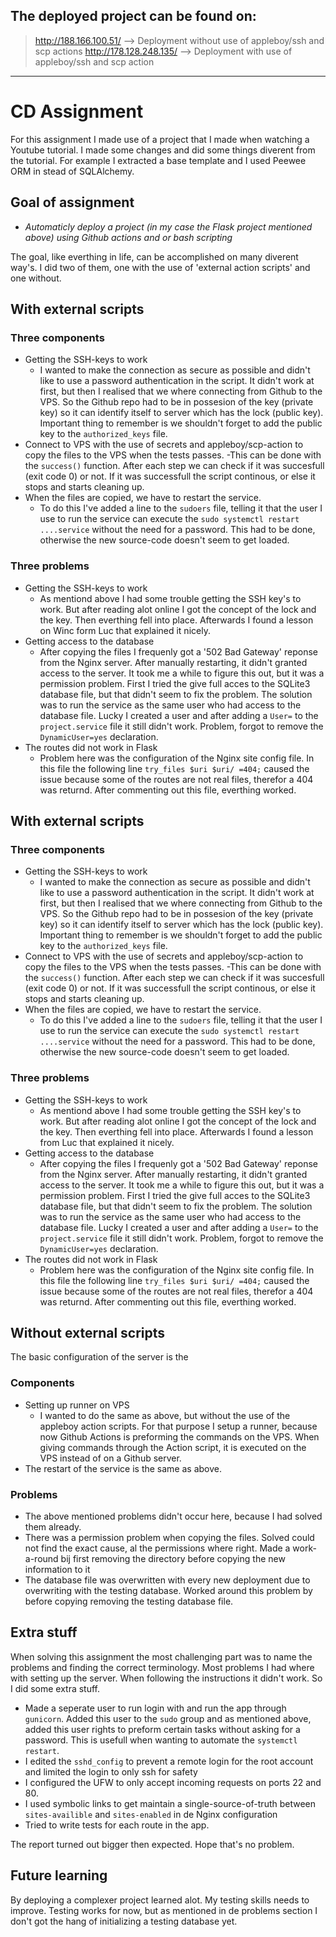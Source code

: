 ## The deployed project can be found on:
> http://188.166.100.51/ --> Deployment without use of appleboy/ssh and scp actions
> http://178.128.248.135/ --> Deployment with use of appleboy/ssh and scp action
---

# CD Assignment

For this assignment I made use of a project that I made when watching a Youtube tutorial. I made some changes and did some things diverent from the tutorial. For example I extracted a base template and I used Peewee ORM in stead of SQLAlchemy.

## Goal of assignment

- *Automaticly deploy a project (in my case the Flask project mentioned above) using Github actions and or bash scripting*

The goal, like everthing in life, can be accomplished on many diverent way's. I did two of them, one with the use of 'external action scripts' and one without.

## With external scripts

### **Three components**
- Getting the SSH-keys to work
  - I wanted to make the connection as secure as possible and didn't like to use a password authentication in the script. It didn't work at first, but then I realised that we where connecting from Github to the VPS. So the Github repo had to be in possesion of the key (private key) so it can identify itself to server which has the lock (public key). Important thing to remember is we shouldn't forget to add the public key to the `authorized_keys` file.
- Connect to VPS with the use of secrets and appleboy/scp-action to copy the files to the VPS when the tests passes. 
  -This can be done with the `success()` function. After each step we can check if it was succesfull (exit code 0) or not. If it was successfull the script continous, or else it stops and starts cleaning up.
- When the files are copied, we have to restart the service. 
  - To do this I've added a line to the `sudoers` file, telling it that the user I use to run the service can execute the `sudo systemctl restart ....service` without the need for a password. This had to be done, otherwise the new source-code doesn't seem to get loaded.

### **Three problems**
- Getting the SSH-keys to work
  - As mentiond above I had some trouble getting the SSH key's to work. But after reading alot online I got the concept of the lock and the key. Then everthing fell into place. Afterwards I found a lesson on Winc form Luc that explained it nicely.
- Getting access to the database
  - After copying the files I frequenly got a '502 Bad Gateway' reponse from the Nginx server. After manually restarting, it didn't granted access to the server. It took me a while to figure this out, but it was a permission problem. First I tried the give full acces to the SQLite3 database file, but that didn't seem to fix the problem.
  The solution was to run the service as the same user who had access to the database file. Lucky I created a user and after adding a `User=` to the `project.service` file it still didn't work. 
  Problem, forgot to remove the `DynamicUser=yes` declaration.
- The routes did not work in Flask
  - Problem here was the configuration of the Nginx site config file.   In this file the following line `try_files $uri $uri/ =404;` caused the issue because some of the routes are not real files, therefor a 404 was returnd. After commenting out this file, everthing worked.

## With external scripts

### **Three components**
- Getting the SSH-keys to work
  - I wanted to make the connection as secure as possible and didn't like to use a password authentication in the script. It didn't work at first, but then I realised that we where connecting from Github to the VPS. So the Github repo had to be in possesion of the key (private key) so it can identify itself to server which has the lock (public key). Important thing to remember is we shouldn't forget to add the public key to the `authorized_keys` file.
- Connect to VPS with the use of secrets and appleboy/scp-action to copy the files to the VPS when the tests passes. 
  -This can be done with the `success()` function. After each step we can check if it was succesfull (exit code 0) or not. If it was successfull the script continous, or else it stops and starts cleaning up.
- When the files are copied, we have to restart the service. 
  - To do this I've added a line to the `sudoers` file, telling it that the user I use to run the service can execute the `sudo systemctl restart ....service` without the need for a password. This had to be done, otherwise the new source-code doesn't seem to get loaded.

### **Three problems**
- Getting the SSH-keys to work
  - As mentiond above I had some trouble getting the SSH key's to work. But after reading alot online I got the concept of the lock and the key. Then everthing fell into place. Afterwards I found a lesson from Luc that explained it nicely.
- Getting access to the database
  - After copying the files I frequenly got a '502 Bad Gateway' reponse from the Nginx server. After manually restarting, it didn't granted access to the server. It took me a while to figure this out, but it was a permission problem. First I tried the give full acces to the SQLite3 database file, but that didn't seem to fix the problem.
  The solution was to run the service as the same user who had access to the database file. Lucky I created a user and after adding a `User=` to the `project.service` file it still didn't work. 
  Problem, forgot to remove the `DynamicUser=yes` declaration.
- The routes did not work in Flask
  - Problem here was the configuration of the Nginx site config file.   In this file the following line `try_files $uri $uri/ =404;` caused the issue because some of the routes are not real files, therefor a 404 was returnd. After commenting out this file, everthing worked.

## Without external scripts

The basic configuration of the server is the 

### **Components**
- Setting up runner on VPS
  - I wanted to do the same as above, but without the use of the appleboy action scripts. For that purpose I setup a runner, because now Github Actions is preforming the commands on the VPS. When giving commands through the Action script, it is executed on the VPS instead of on a Github server.
- The restart of the service is the same as above.

### **Problems**
- The above mentioned problems didn't occur here, because I had solved them already.
- There was a permission problem when copying the files. Solved could not find the exact cause, al the permissions where right. Made a work-a-round bij first removing the directory before copying the new information to it
- The database file was overwritten with every new deployment due to overwriting with the testing database. Worked around this problem by before copying removing the testing database file.


## Extra stuff
When solving this assignment the most challenging part was to name the problems and finding the correct terminology. Most problems I had where with setting up the server. When following the instructions it didn't work. So I did some extra stuff.

- Made a seperate user to run login with and run the app through `gunicorn`. Added this user to the `sudo` group and as mentioned above, added this user rights to preform certain tasks without asking for a password. This is usefull when wanting to automate the `systemctl restart`.
- I edited the `sshd_config` to prevent a remote login for the root account and limited the login to only ssh for safety
- I configured the UFW to only accept incoming requests on ports 22 and 80.
- I used symbolic links to get maintain a single-source-of-truth between `sites-availible` and `sites-enabled` in de Nginx configuration
- Tried to write tests for each route in the app.

The report turned out bigger then expected. Hope that's no problem.

## Future learning
By deploying a complexer project learned alot. My testing skills needs to improve. Testing works for now, but as mentioned in de problems section I don't got the hang of initializing a testing database yet.